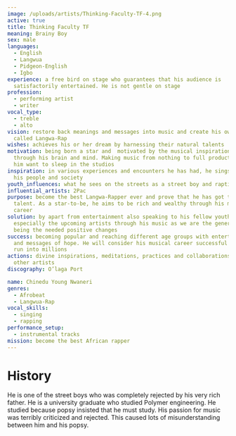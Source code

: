 ```yaml
---
image: /uploads/artists/Thinking-Faculty-TF-4.png
active: true
title: Thinking Faculty TF
meaning: Brainy Boy
sex: male
languages:
  - English
  - Langwua
  - Pidgeon-English
  - Igbo
experience: a free bird on stage who guarantees that his audience is
  satisfactorily entertained. He is not gentle on stage
profession:
  - performing artist
  - writer
vocal_type:
  - treble
  - alto
vision: restore back meanings and messages into music and create his own genre
  called Langwa-Rap
wishes: achieves his or her dream by harnessing their natural talents
motivation: being born a star and  motivated by the musical inspirations flowing
  through his brain and mind. Making music from nothing to full production makes
  him want to sleep in the studios
inspiration: in various experiences and encounters he has had, he sings about
  his people and society
youth_influences: what he sees on the streets as a street boy and raptivists
influential_artists: 2Pac
purpose: become the best Langwa-Rapper ever and prove that he has got the
  talent. As a star-to-be, he aims to be rich and wealthy through his musical
  career
solution: by apart from entertainment also speaking to his fellow youths,
  especially the upcoming artists through his music as we are the generation to
  being the needed positive changes
success: becoming popular and reaching different age groups with entertainments
  and messages of hope. He will consider his musical career successful when fans
  run into millions
actions: divine inspirations, meditations, practices and collaborations with
  other artists
discography: O’laga Port

name: Chinedu Young Nwaneri
genres:
  - Afrobeat
  - Langwua-Rap
vocal_skills:
  - singing
  - rapping
performance_setup:
  - instrumental tracks
mission: become the best African rapper
---
```


# History

He is one of the street boys who was completely rejected by his very rich father. He is a university graduate who studied Polymer engineering. He studied because popsy insisted that he must study. His passion for music was terribly criticized and rejected. This caused lots of misunderstanding between him and his popsy.
